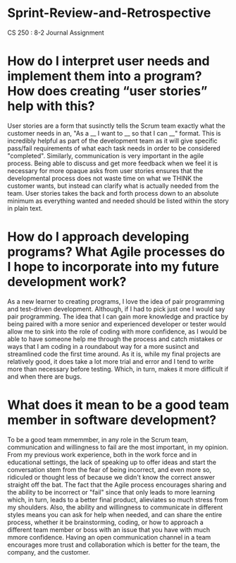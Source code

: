# Sprint-Review-and-Retrospective
CS 250 : 8-2 Journal Assignment


# How do I interpret user needs and implement them into a program? How does creating “user stories” help with this?
User stories are a form that susinctly tells the Scrum team exactly what the customer needs in an, "As a __ I want to __ so that I can __" format. This is incredibly helpful as part of the development team as it will give specific pass/fail requirements of what each task needs in order to be considered "completed". Similarly, communication is very important in the agile process. Being able to discuss and get more feedback when we feel it is necessary for more opaque asks from user stories ensures that the developmental process does not waste time on what we THINK the customer wants, but instead can clarify what is actually needed from the team. User stories takes the back and forth process down to an absolute minimum as everything wanted and needed should be listed within the story in plain text. 

# How do I approach developing programs? What Agile processes do I hope to incorporate into my future development work?
As a new learner to creating programs, I love the idea of pair programming and test-driven development. Although, if I had to pick just one I would say pair programming. The idea that I can gain more knowledge and practice by being paired with a more senior and experienced developer or tester would allow me to sink into the role of coding with more confidence, as I would be able to have someone help me through the process and catch mistakes or ways that I am coding in a roundabout way for a more susinct and streamlined code the first time around. As it is, while my final projects are relatively good, it does take a lot more trial and error and I tend to write more than necessary before testing. Which, in turn, makes it more difficult if and when there are bugs. 

# What does it mean to be a good team member in software development?
To be a good team mmemmber, in any role in the Scrum team, communication and willingness to fail are the most important, in my opinion. From my previous work experience, both in the work force and in educational settings, the lack of speaking up to offer ideas and start the conversation stem from the fear of being incorrect, and even more so, ridiculed or thought less of because we didn't know the correct answer straight off the bat. The fact that the Agile process encourages sharing and the ability to be incorrect or "fail" since that only leads to more learning which, in turn, leads to a better final product, alieviates so much stress from my shoulders. Also, the ability and willingness to communicate in different styles means you can ask for help when needed, and can share the entire process, whether it be brainstorming, coding, or how to approach a different team member or boss with an issue that you have with much mmore confidence. Having an open communication channel in a team encourages more trust and collaboration which is better for the team, the company, and the customer.
